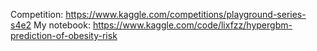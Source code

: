 Competition:  https://www.kaggle.com/competitions/playground-series-s4e2
My notebook:  https://www.kaggle.com/code/lixfzz/hypergbm-prediction-of-obesity-risk

